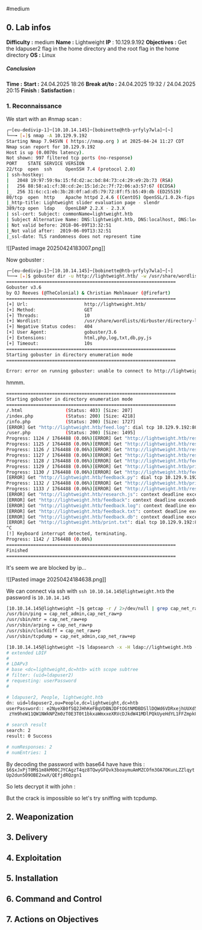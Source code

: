 #medium

## 0. **Lab infos**

**Difficulty :** medium
**Name :** Lightweight
**IP** : 10.129.9.192
**Objectives :** Get the Idapuser2 flag in the home directory and the root flag in the home directory
**OS :** Linux

##### **Conclusion**
**Time :** 
	**Start :** 24.04.2025 18:26
	**Break at/to :** 24.04.2025 19:32 / 24.04.2025 20:15
	**Finish :**
**Satisfaction :**  
### 1. **Reconnaissance**

We start with an #nmap scan :

```BASH
┌─[eu-dedivip-1]─[10.10.14.145]─[bobinette@htb-yrfyly7wla]─[~]
└──╼ [★]$ nmap -A 10.129.9.192
Starting Nmap 7.94SVN ( https://nmap.org ) at 2025-04-24 11:27 CDT
Nmap scan report for 10.129.9.192
Host is up (0.0070s latency).
Not shown: 997 filtered tcp ports (no-response)
PORT    STATE SERVICE VERSION
22/tcp  open  ssh     OpenSSH 7.4 (protocol 2.0)
| ssh-hostkey: 
|   2048 19:97:59:9a:15:fd:d2:ac:bd:84:73:c4:29:e9:2b:73 (RSA)
|   256 88:58:a1:cf:38:cd:2e:15:1d:2c:7f:72:06:a3:57:67 (ECDSA)
|_  256 31:6c:c1:eb:3b:28:0f:ad:d5:79:72:8f:f5:b5:49:db (ED25519)
80/tcp  open  http    Apache httpd 2.4.6 ((CentOS) OpenSSL/1.0.2k-fips mod_fcgid/2.3.9 PHP/5.4.16)
|_http-title: Lightweight slider evaluation page - slendr
389/tcp open  ldap    OpenLDAP 2.2.X - 2.3.X
| ssl-cert: Subject: commonName=lightweight.htb
| Subject Alternative Name: DNS:lightweight.htb, DNS:localhost, DNS:localhost.localdomain
| Not valid before: 2018-06-09T13:32:51
|_Not valid after:  2019-06-09T13:32:51
|_ssl-date: TLS randomness does not represent time
```

![[Pasted image 20250424183007.png]]

Now gobuster :

```BASH
┌─[eu-dedivip-1]─[10.10.14.145]─[bobinette@htb-yrfyly7wla]─[~]
└──╼ [★]$ gobuster dir -u http://lightweight.htb/ -w /usr/share/wordlists/dirbuster/directory-list-2.3-medium.txt -x html,php,log,txt,db,py,js
===============================================================
Gobuster v3.6
by OJ Reeves (@TheColonial) & Christian Mehlmauer (@firefart)
===============================================================
[+] Url:                     http://lightweight.htb/
[+] Method:                  GET
[+] Threads:                 10
[+] Wordlist:                /usr/share/wordlists/dirbuster/directory-list-2.3-medium.txt
[+] Negative Status codes:   404
[+] User Agent:              gobuster/3.6
[+] Extensions:              html,php,log,txt,db,py,js
[+] Timeout:                 10s
===============================================================
Starting gobuster in directory enumeration mode
===============================================================

Error: error on running gobuster: unable to connect to http://lightweight.htb/: Get "http://lightweight.htb/": dial tcp 10.129.9.192:80: connect: connection refused
```

hmmm.

```BASH
===============================================================
Starting gobuster in directory enumeration mode
===============================================================
/.html                (Status: 403) [Size: 207]
/index.php            (Status: 200) [Size: 4218]
/info.php             (Status: 200) [Size: 1727]
[ERROR] Get "http://lightweight.htb/feed.log": dial tcp 10.129.9.192:80: connect: connection refused
/user.php             (Status: 200) [Size: 1495]
Progress: 1124 / 1764488 (0.06%)[ERROR] Get "http://lightweight.htb/research.db": dial tcp 10.129.9.192:80: connect: connection refused
Progress: 1125 / 1764488 (0.06%)[ERROR] Get "http://lightweight.htb/research.log": dial tcp 10.129.9.192:80: connect: connection refused
Progress: 1126 / 1764488 (0.06%)[ERROR] Get "http://lightweight.htb/research.txt": dial tcp 10.129.9.192:80: connect: connection refused
Progress: 1127 / 1764488 (0.06%)[ERROR] Get "http://lightweight.htb/research.php": dial tcp 10.129.9.192:80: connect: connection refused
Progress: 1128 / 1764488 (0.06%)[ERROR] Get "http://lightweight.htb/feedback.js": dial tcp 10.129.9.192:80: connect: connection refused
Progress: 1129 / 1764488 (0.06%)[ERROR] Get "http://lightweight.htb/print": dial tcp 10.129.9.192:80: connect: connection refused
Progress: 1130 / 1764488 (0.06%)[ERROR] Get "http://lightweight.htb/feedback.html": dial tcp 10.129.9.192:80: connect: connection refused
[ERROR] Get "http://lightweight.htb/feedback.py": dial tcp 10.129.9.192:80: connect: connection refused
Progress: 1132 / 1764488 (0.06%)[ERROR] Get "http://lightweight.htb/print.log": dial tcp 10.129.9.192:80: connect: connection refused
Progress: 1133 / 1764488 (0.06%)[ERROR] Get "http://lightweight.htb/research.py": context deadline exceeded (Client.Timeout exceeded while awaiting headers)
[ERROR] Get "http://lightweight.htb/research.js": context deadline exceeded (Client.Timeout exceeded while awaiting headers)
[ERROR] Get "http://lightweight.htb/feedback": context deadline exceeded (Client.Timeout exceeded while awaiting headers)
[ERROR] Get "http://lightweight.htb/feedback.log": context deadline exceeded (Client.Timeout exceeded while awaiting headers)
[ERROR] Get "http://lightweight.htb/feedback.txt": context deadline exceeded (Client.Timeout exceeded while awaiting headers)
[ERROR] Get "http://lightweight.htb/feedback.db": context deadline exceeded (Client.Timeout exceeded while awaiting headers)
[ERROR] Get "http://lightweight.htb/print.txt": dial tcp 10.129.9.192:80: connect: connection refused
^C
[!] Keyboard interrupt detected, terminating.
Progress: 1142 / 1764488 (0.06%)
===============================================================
Finished
===============================================================
```

It's seem we are blocked by ip...

![[Pasted image 20250424184638.png]]

We can connect via ssh with `ssh 10.10.14.145@lightweight.htb` the password is `10.10.14.145`

```BASH
[10.10.14.145@lightweight ~]$ getcap -r / 2>/dev/null | grep cap_net_raw
/usr/bin/ping = cap_net_admin,cap_net_raw+p
/usr/sbin/mtr = cap_net_raw+ep
/usr/sbin/arping = cap_net_raw+p
/usr/sbin/clockdiff = cap_net_raw+p
/usr/sbin/tcpdump = cap_net_admin,cap_net_raw+ep
```


```BASH
[10.10.14.145@lightweight ~]$ ldapsearch -x -H ldap://lightweight.htb -b "dc=lightweight,dc=htb" "(uid=ldapuser2)" userPassword
# extended LDIF
#
# LDAPv3
# base <dc=lightweight,dc=htb> with scope subtree
# filter: (uid=ldapuser2)
# requesting: userPassword 
#

# ldapuser2, People, lightweight.htb
dn: uid=ldapuser2,ou=People,dc=lightweight,dc=htb
userPassword:: e2NyeXB0fSQ2JHhKeFBqVDBNJDFtOGtNMDBDSllDQWd6VDRxejhUUXd5R0ZRdms
 zYm9heW11QW1NWkNPZm0zT0E3T0t1bkxaWmxxeXRVcDJkdW41MDlPQkUyeHdYL1FFZmpkUlF6Z24x

# search result
search: 2
result: 0 Success

# numResponses: 2
# numEntries: 1
```

By decoding the password with base64 have have this :
`$6$xJxPjT0M$1m8kM00CJYCAgzT4qz8TQwyGFQvk3boaymuAmMZCOfm3OA7OKunLZZlqytUp2dun509OBE2xwX/QEfjdRQzgn1`

So lets decrypt it with john :

But the crack is impossible so let's try sniffing with tcpdump.


## 2. **Weaponization**

## 3. **Delivery**

## 4. **Exploitation**

## 5. **Installation**

## 6. **Command and Control**

## 7. **Actions on Objectives**

